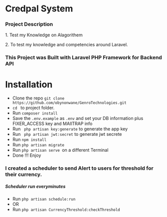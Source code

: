 <h1>Credpal System</h1>
<h3>Project Description </h3>
<p>1. Test my Knowledge on Alagorithem
<p>2. To test my knowledge and competencies around Laravel.</p>
<h3> This Project was Built with  Laravel PHP Framework for Backend API</h3>
<h1>Installation</h1>

<ul>
<li>Clone the repo <code>git clone https://github.com/obynonwane/GenroTechnologies.git</code></li>
<li><code>cd </code> to project folder.</li>
<li>Run <code>composer install</code></li>
<li>Save the <code>.env.example</code> as <code>.env</code> and set your DB information plus FIXER_ACCESS  key and MAIlTRAP info</li>
<li>Run <code> php artisan key:generate</code> to generate the app key</li>
<li>Run <code> php artisan jwt:secret</code> to generate jwt secrete</li>
<li>Run <code>npm install</code></li>
<li>Run <code>php artisan migrate</code></li>
<li>Run <code>php artisan serve </code>on a different Terminal</li>
<li>Done !!! Enjoy</li>
</ul>

<h3>I created a scheduler to send Alert to users for threshold for their currency.</h3>
<h5>Scheduler run everyminutes </h5>
<ul>
<li>Run <code>php artisan schedule:run</code></li>
<li>OR </li>
<li>Run <code>php artisan CurrencyThreshold:checkThreshold </code></li>
</ul>

<!-- <img src="https://github.com/obynonwane/eCommerce/tree/master/public/img/logo.png"> -->
<!-- ![Image of Logo](https://github.com/obynonwane/eCommerce/tree/master/public/img/logo.png) -->
